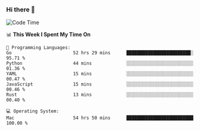 ### Hi there 👋

<!--
**CrazyCollin/crazycollin** is a ✨ _special_ ✨ repository because its `README.md` (this file) appears on your GitHub profile.

Here are some ideas to get you started:

- 🔭 I’m currently working on ...
- 🌱 I’m currently learning ...
- 👯 I’m looking to collaborate on ...
- 🤔 I’m looking for help with ...
- 💬 Ask me about ...
- 📫 How to reach me: ...
- 😄 Pronouns: ...
- ⚡ Fun fact: ...
-->

<!--START_SECTION:waka-->
![Code Time](http://img.shields.io/badge/Code%20Time-2%2C195%20hrs%2041%20mins-blue)

📊 **This Week I Spent My Time On** 

```text
💬 Programming Languages: 
Go                       52 hrs 29 mins      ████████████████████████░   95.71 % 
Python                   44 mins             ░░░░░░░░░░░░░░░░░░░░░░░░░   01.36 % 
YAML                     15 mins             ░░░░░░░░░░░░░░░░░░░░░░░░░   00.47 % 
JavaScript               15 mins             ░░░░░░░░░░░░░░░░░░░░░░░░░   00.46 % 
Rust                     13 mins             ░░░░░░░░░░░░░░░░░░░░░░░░░   00.40 % 

💻 Operating System: 
Mac                      54 hrs 50 mins      █████████████████████████   100.00 % 
```


<!--END_SECTION:waka-->
